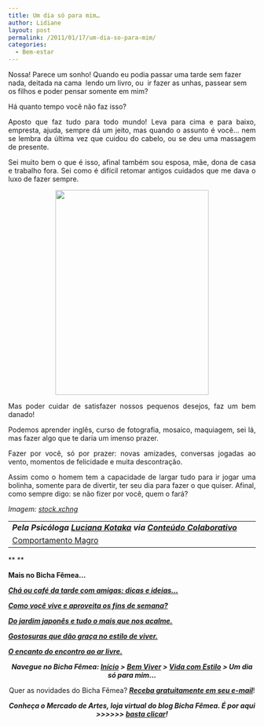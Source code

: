 ```yaml
---
title: Um dia só para mim…
author: Lidiane
layout: post
permalink: /2011/01/17/um-dia-so-para-mim/
categories:
  - Bem-estar
---
```

Nossa! Parece um sonho! Quando eu podia passar uma tarde sem fazer nada, deitada na cama  lendo um livro, ou  ir fazer as unhas, passear sem os filhos e poder pensar somente em mim?

Há quanto tempo você não faz isso?

<p style="text-align: justify;">
  Aposto que faz tudo para todo mundo! Leva para cima e para baixo, empresta, ajuda, sempre dá um jeito, mas quando o assunto é você… nem se lembra da última vez que cuidou do cabelo, ou se deu uma massagem de presente.
</p>

<!--more-->

<p style="text-align: justify;">
  Sei muito bem o que é isso, afinal também sou esposa, mãe, dona de casa e trabalho fora. Sei como é difícil retomar antigos cuidados que me dava o luxo de fazer sempre.
</p>

<p style="text-align: center;">
  <a href="https://www.trololodemulher.com.br/2010/12/massagem-nos-pes.jpg"><img class="alignnone size-full wp-image-5749" title="massagem nos pés" src="https://www.trololodemulher.com.br/2010/12/massagem-nos-pes.jpg" alt="" width="312" height="416" /></a>
</p>

<p style="text-align: justify;">
  Mas poder cuidar de satisfazer nossos pequenos desejos, faz um bem danado!
</p>

<p style="text-align: justify;">
  Podemos aprender inglês, curso de fotografia, mosaico, maquiagem, sei lá, mas fazer algo que te daria um imenso prazer.
</p>

<p style="text-align: justify;">
  Fazer por você, só por prazer: novas amizades, conversas jogadas ao vento, momentos de felicidade e muita descontração.
</p>

<p style="text-align: justify;">
  Assim como o homem tem a capacidade de largar tudo para ir jogar uma bolinha, somente para de divertir, ter seu dia para fazer o que quiser. Afinal, como sempre digo: se não fizer por você, quem o fará?
</p>

_Imagem:_ <a href="http://www.sxc.hu/" target="_blank" rel="noopener noreferrer"><em>stock.xchng</em></a> 

<table border="0" cellspacing="0" cellpadding="0" width="600">
  <tr>
    <td width="600" valign="top">
      <strong><em>Pela Psicóloga <a href="http://www.trololodemulher.com.br/category/colaboradores/luciana-kotaka/">Luciana Kotaka</a> via <a href="http://www.trololodemulher.com.br/para-voce/conteudo-colaborativo/">Conteúdo Colaborativo</a></em></strong>
    </td>
  </tr>
  
  <tr>
    <td width="600" valign="top">
      <a href="http://lucianakotaka.com.br/" target="_blank" rel="noopener noreferrer">Comportamento Magro</a>
    </td>
  </tr>
</table>

** **

**Mais no Bicha Fêmea…**

**_[Chá ou café da tarde com amigas: dicas e ideias…](http://www.trololodemulher.com.br/2010/07/12/cha-cafe-da-tarde/)_**

**_[Como você vive e aproveita os fins de semana?](http://www.trololodemulher.com.br/2009/08/21/vivendo-fim-de-semana/)_**

**_[Do jardim japonês e tudo o mais que nos acalme.](http://www.trololodemulher.com.br/2009/05/22/jardim-japones/)_**

**_[Gostosuras que dão graça no estilo de viver.](http://www.trololodemulher.com.br/2009/05/15/gostosuras-da-vida/)_**

**_[O encanto do encontro ao ar livre.](http://www.trololodemulher.com.br/2009/04/06/refeicao-ao-ar-livre/)_**

<p style="text-align: center;">
  <strong><em>Navegue no Bicha Fêmea: <a href="http://www.trololodemulher.com.br/">Início</a> > <a href="http://www.trololodemulher.com.br/bem-viver/">Bem Viver</a> > <a href="http://www.trololodemulher.com.br/category/estilo-de-vida/">Vida com Estilo</a> > Um dia só para mim…</em></strong>
</p>

<p style="text-align: center;">
  Quer as novidades do Bicha Fêmea? <strong><em><a href="http://feedburner.google.com/fb/a/mailverify?uri=blogbichafemea&loc=pt_BR">Receba gratuitamente em seu e-mail</a></em></strong>!
</p>

<p style="text-align: center;">
  <strong><em>Conheça o Mercado de Artes, loja virtual do blog Bicha Fêmea. É por aqui >>>>>> </em><a href="http://www.trololodemulher.com.br/loja/"><em>basta clicar</em></a><em>!</em></strong>
</p>